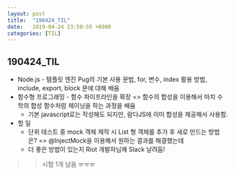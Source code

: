 ```yaml
---
layout: post
title:  "190424_TIL"
date:   2019-04-24 23:50:55 +0900
categories: [TIL]
---
```


190424_TIL
------------

* Node.js - 템플릿 엔진 Pug의 기본 사용 문법, for, 변수, index 활용 방법, include, export, block 문에 대해 배움
* 함수형 프로그래밍 - 함수 파이프라인을 확장 => 함수의 합성을 이용해서 마치 수학의 합성 함수처럼 체이닝을 하는 과정을 배움 
    * 기본 javascript로는 작성해도 되지만, 람다JS에 이미 합성을 제공해서 사용함.
* 할 일 
    * 단위 테스트 중 mock 객체 제작 시 List 형 객체를 추가 후 새로 만드는 방법은? => @InjectMock을 이용해서 원하는 결과를 해결했는데
    * 더 좋은 방법이 있는지 Riot 개발자님께 Slack 날려둠!

>> 시험 1개 남음 ㅠㅠㅠ 

